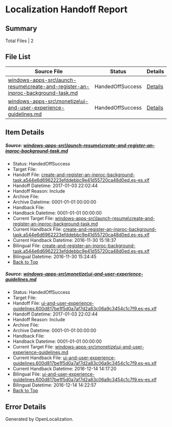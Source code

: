 # <a name='report-top'></a> Localization Handoff Report

## Summary
 Total Files | 2

## File List
 Source File | Status | Details 
 ----------- | ------ | ------- 
 [windows-apps-src\launch-resume\create-and-register-an-inproc-background-task.md](https://cpubwin.visualstudio.com/windows-uwp/_git/windows-uwp/commit/b9acb35645ee4f069f2ddb999865c3fd087fb792?path=windows-apps-src%2Flaunch-resume%2Fcreate-and-register-an-inproc-background-task.md&_a=contents) | HandedOffSuccess | [Details](#2ab02b8edda9aeadc9962464a63e08f1fb4077774776)
 [windows-apps-src\monetize\ui-and-user-experience-guidelines.md](https://cpubwin.visualstudio.com/windows-uwp/_git/windows-uwp/commit/e44392a1dc69a98655ba7e576d2af102a608acaa?path=windows-apps-src%2Fmonetize%2Fui-and-user-experience-guidelines.md&_a=contents) | HandedOffSuccess | [Details](#ce39829cd6cd2dfb0c6a3aef930dd8fa82351b755500)

## Item Details
##### <a name='2ab02b8edda9aeadc9962464a63e08f1fb4077774776'></a> Source: [windows-apps-src\launch-resume\create-and-register-an-inproc-background-task.md](https://cpubwin.visualstudio.com/windows-uwp/_git/windows-uwp/commit/b9acb35645ee4f069f2ddb999865c3fd087fb792?path=windows-apps-src%2Flaunch-resume%2Fcreate-and-register-an-inproc-background-task.md&_a=contents)
* Status: HandedOffSuccess
* Target File: 
* Handoff File: [create-and-register-an-inproc-background-task.a544e6d6962223efddebbc9e41d55720ca48d0ed.es-es.xlf](https://cpubwin.visualstudio.com/windows-uwp/_git/WDCLib.handoff/commit/59dbda0bb4e20f3cf3aaea7705dd024c1b93c1cb?path=ol-handoff%2Fcpubwin%2Fwindows-uwp.es-es%2Fmaster%2Fcreate-and-register-an-inproc-background-task.a544e6d6962223efddebbc9e41d55720ca48d0ed.es-es.xlf&_a=contents)
* Handoff Datetime: 2017-01-03 22:02:44
* Handoff Reason: Include
* Archive File: 
* Archive Datetime: 0001-01-01 00:00:00
* Handback File: 
* Handback Datetime: 0001-01-01 00:00:00
* Current Target File: [windows-apps-src\launch-resume\create-and-register-an-inproc-background-task.md](https://cpubwin.visualstudio.com/windows-uwp/_git/windows-uwp.es-es/commit/c41e9515229f635e477f671fa0768b1eecc83c3e?path=windows-apps-src%2Flaunch-resume%2Fcreate-and-register-an-inproc-background-task.md&_a=contents)
* Current Handback File: [create-and-register-an-inproc-background-task.a544e6d6962223efddebbc9e41d55720ca48d0ed.es-es.xlf](https://cpubwin.visualstudio.com/windows-uwp/_git/WDCLib.handback/commit/c3e37cdff3e0f43d466e81008e70b9760239ddc2?path=ol-handback%2Fcpubwin%2Fwindows-uwp.es-es%2Fmaster%2Fcreate-and-register-an-inproc-background-task.a544e6d6962223efddebbc9e41d55720ca48d0ed.es-es.xlf&_a=contents)
* Current Handback Datetime: 2016-11-30 15:18:37
* Bilingual File: [create-and-register-an-inproc-background-task.a544e6d6962223efddebbc9e41d55720ca48d0ed.es-es.xlf](https://cpubwin.visualstudio.com/windows-uwp/_git/WDCLib.handback/commit/c3e37cdff3e0f43d466e81008e70b9760239ddc2?path=ol-handback%2Fcpubwin%2Fwindows-uwp.es-es%2Fmaster%2Fcreate-and-register-an-inproc-background-task.a544e6d6962223efddebbc9e41d55720ca48d0ed.es-es.xlf&_a=contents)
* Bilingual Datetime: 2016-11-30 15:24:45
* [Back to Top](#report-top)

##### <a name='ce39829cd6cd2dfb0c6a3aef930dd8fa82351b755500'></a> Source: [windows-apps-src\monetize\ui-and-user-experience-guidelines.md](https://cpubwin.visualstudio.com/windows-uwp/_git/windows-uwp/commit/e44392a1dc69a98655ba7e576d2af102a608acaa?path=windows-apps-src%2Fmonetize%2Fui-and-user-experience-guidelines.md&_a=contents)
* Status: HandedOffSuccess
* Target File: 
* Handoff File: [ui-and-user-experience-guidelines.600d817be1f5d0a7af7d2a83c06a9c3454c1c7f9.es-es.xlf](https://cpubwin.visualstudio.com/windows-uwp/_git/WDCLib.handoff/commit/59dbda0bb4e20f3cf3aaea7705dd024c1b93c1cb?path=ol-handoff%2Fcpubwin%2Fwindows-uwp.es-es%2Fmaster%2Fui-and-user-experience-guidelines.600d817be1f5d0a7af7d2a83c06a9c3454c1c7f9.es-es.xlf&_a=contents)
* Handoff Datetime: 2017-01-03 22:02:44
* Handoff Reason: Include
* Archive File: 
* Archive Datetime: 0001-01-01 00:00:00
* Handback File: 
* Handback Datetime: 0001-01-01 00:00:00
* Current Target File: [windows-apps-src\monetize\ui-and-user-experience-guidelines.md](https://cpubwin.visualstudio.com/windows-uwp/_git/windows-uwp.es-es/commit/332d099ee8bda8e6b8d630b5915fe829c49a102a?path=windows-apps-src%2Fmonetize%2Fui-and-user-experience-guidelines.md&_a=contents)
* Current Handback File: [ui-and-user-experience-guidelines.600d817be1f5d0a7af7d2a83c06a9c3454c1c7f9.es-es.xlf](https://cpubwin.visualstudio.com/windows-uwp/_git/WDCLib.handback/commit/d9239e7d5ec321a83784521c43de5713a1b029bb?path=ol-handback%2Fcpubwin%2Fwindows-uwp.es-es%2Fmaster%2Fui-and-user-experience-guidelines.600d817be1f5d0a7af7d2a83c06a9c3454c1c7f9.es-es.xlf&_a=contents)
* Current Handback Datetime: 2016-12-14 14:17:20
* Bilingual File: [ui-and-user-experience-guidelines.600d817be1f5d0a7af7d2a83c06a9c3454c1c7f9.es-es.xlf](https://cpubwin.visualstudio.com/windows-uwp/_git/WDCLib.handback/commit/d9239e7d5ec321a83784521c43de5713a1b029bb?path=ol-handback%2Fcpubwin%2Fwindows-uwp.es-es%2Fmaster%2Fui-and-user-experience-guidelines.600d817be1f5d0a7af7d2a83c06a9c3454c1c7f9.es-es.xlf&_a=contents)
* Bilingual Datetime: 2016-12-14 14:22:57
* [Back to Top](#report-top)


## Error Details

Generated by OpenLocalization.
